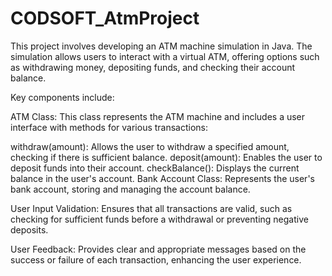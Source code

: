 # CODSOFT_AtmProject

This project involves developing an ATM machine simulation in Java. The simulation allows users to interact with a virtual ATM, offering options such as withdrawing money, depositing funds, and checking their account balance.

Key components include:

ATM Class: This class represents the ATM machine and includes a user interface with methods for various transactions:

withdraw(amount): Allows the user to withdraw a specified amount, checking if there is sufficient balance.
deposit(amount): Enables the user to deposit funds into their account.
checkBalance(): Displays the current balance in the user's account.
Bank Account Class: Represents the user's bank account, storing and managing the account balance.

User Input Validation: Ensures that all transactions are valid, such as checking for sufficient funds before a withdrawal or preventing negative deposits.

User Feedback: Provides clear and appropriate messages based on the success or failure of each transaction, enhancing the user experience.
